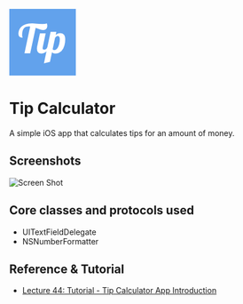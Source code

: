 ![AppIcon](Tip%20Calculator/Assets.xcassets/AppIcon.appiconset/AppIcon%402x.png)

# Tip Calculator

A simple iOS app that calculates tips for an amount of money.

## Screenshots

![Screen Shot](Screen%20Shot.png)

## Core classes and protocols used

* UITextFieldDelegate
* NSNumberFormatter

## Reference & Tutorial

* [Lecture 44: Tutorial - Tip Calculator App Introduction](https://www.udemy.com/make-iphone-apps-with-swift-and-ios-8/learn/#/lecture/1889442)